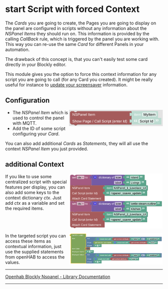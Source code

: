 # start Script with forced Context

The *Cards* you are going to create, the Pages you are going to display on the panel are configured in scripts without any information about the *NSPanel Items* they should run on. This information is provided by the calling *CallBack* rule, which is triggered by the panel you are working with. This way you can re-use the same *Card* for different Panels in your automation.

The drawback of this concept is, that you can't easily test some card directly in your Blockly editor.

This module gives you the option to force this context information for any script you are going to call (for any Card you created). It might be really useful for instance to [update your screensaver](openhab_rules_ssaverupdate.md) information.

## Configuration

[<img src="img/blockLibrary_nspanel_helpers_startScriptWithContext.png" align="right" width="300">](img/blockLibrary_nspanel_helpers_startScriptWithContext.png)

- The *NSPanel Item* which is used to control the panel with MQTT.
- Add the ID of some script configuring your *Card*. 

You can also add additional *Cards* as *Statements*, they will all use the context *NSPanel Item* you just provided.<br clear="right"/>

## additional Context

[<img src="img/blockLibrary_nspanel_helpers_startScriptWithContext_addContext.png" align="right" width="300">](img/blockLibrary_nspanel_helpers_startScriptWithContext_addContext.png)

If you like to use some centralized script with special features per display, you can also add some keys to the context dictionary *ctx*. Just add *ctx* as a variable and set the required items.<br clear="right"/>

[<img src="img/blockLibrary_nspanel_helpers_startScriptWithContext_useContext.png" align="right" width="300">](img/blockLibrary_nspanel_helpers_startScriptWithContext_useContext.png)

In the targeted script you can access these items as contextual information, just use the supplied statements from openHAB to access the values.

---

[Openhab Blockly Nspanel - Library Documentation](README.md)

---
